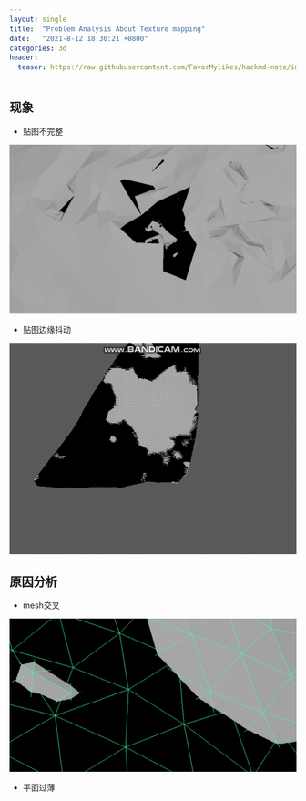 ```yaml
---
layout: single
title:  "Problem Analysis About Texture mapping"
date:   "2021-8-12 18:30:21 +0800"
categories: 3d
header:
  teaser: https://raw.githubusercontent.com/FavorMylikes/hackmd-note/img/img20210812184013.png
---
```


## 现象

- 贴图不完整

<img src="https://raw.githubusercontent.com/FavorMylikes/hackmd-note/img/img20210812183559.png" alt="20210812183559">

- 贴图边缘抖动

<img src="https://raw.githubusercontent.com/FavorMylikes/hackmd-note/img/imgbandicam-2021-08-12-18-38-00-941.gif" alt="bandicam-2021-08-12-18-38-00-941">

## 原因分析

- mesh交叉

<img src="https://raw.githubusercontent.com/FavorMylikes/hackmd-note/img/img20210812184013.png" alt="20210812184013">

- 平面过薄
